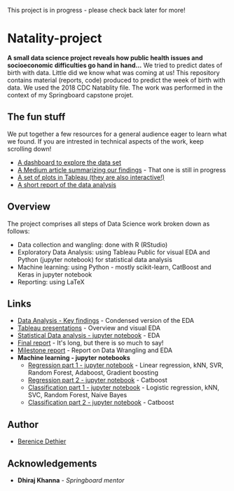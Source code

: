 This project is in progress - please check back later for more!

# Natality-project

**A small data science project reveals how public health issues and socioeconomic difficulties go hand in hand...**
We tried to predict dates of birth with data. Little did we know what was coming at us!
This repository contains material (reports, code) produced to predict the week of birth with data. We used the 2018 CDC Natablity file. The work was performed in the context of my Springboard capstone projet.

## The fun stuff

We put together a few resources for a general audience eager to learn what we found. If you are intrested in technical aspects of the work, keep scrolling down!  
* [A dashboard to explore the data set](https://bereniced.shinyapps.io/natalityapp2/) 
* [A Medium article summarizing our findings]() - That one is still in progress
* [A set of plots in Tableau (they are also interactive!)](https://public.tableau.com/profile/berenice7204#!/) 
* [A short report of the data analysis](https://github.com/bd3thier/Natality-project/blob/master/Key%20findings%20final.pdf) 

## Overview

The project comprises all steps of Data Science work broken down as follows:
* Data collection and wangling: done with R (RStudio)
* Exploratory Data Analysis: using Tableau Public for visual EDA and Python (jupyter notebook) for statistical data analysis
* Machine learning: using Python - mostly scikit-learn, CatBoost and Keras in jupyter notebook
* Reporting: using LaTeX

## Links

* [Data Analysis - Key findings](https://github.com/bd3thier/Natality-project/blob/master/Key%20findings%20final.pdf) - Condensed version of the EDA
* [Tableau presentations](https://public.tableau.com/profile/berenice7204#!/) - Overview and visual EDA
* [Statistical Data analysis - jupyter notebook](https://github.com/bd3thier/Natality-project/blob/master/Statistical%20Data%20Analysis.ipynb) - EDA
* [Final report](https://github.com/bd3thier/Natality-project/blob/master/Natality%20-%20final%20report.pdf) - It's long, but there is so much to say!
* [Milestone report](https://github.com/bd3thier/Natality-project/blob/master/Milestone%20report.pdf) - Report on Data Wrangling and EDA
* **Machine learning - jupyter notebooks**
  *  [Regression part 1 - jupyter notebook](https://github.com/bd3thier/Natality-project/blob/master/Natality%20ML%20Regression%20part%201.ipynb) - Linear regression, kNN, SVR, Random Forest, Adaboost, Gradient boosting
  *  [Regression part 2 - jupyter notebook](https://github.com/bd3thier/Natality-project/blob/master/Natality%20ML%20Regression%20part%202.ipynb) - Catboost 
  *  [Classification part 1 - jupyter notebook](https://github.com/bd3thier/Natality-project/blob/master/Natality%20ML%20Classification%20part%201.ipynb) - Logistic regression, kNN, SVC, Random Forest, Naive Bayes 
  *  [Classification part 2 - jupyter notebook](https://github.com/bd3thier/Natality-project/blob/master/Natality%20ML%20Classification%20part%202.ipynb) - Catboost 

## Author

* [Berenice Dethier](https://www.linkedin.com/in/berenice-dethier-phd-9b167491/)

## Acknowledgements

* **Dhiraj Khanna** - *Springboard mentor* 

